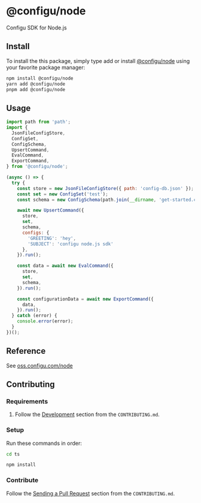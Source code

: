 # @configu/node

Configu SDK for Node.js

## Install

To install the this package, simply type add or install [@configu/node](https://www.npmjs.com/package/@configu/node) using your favorite package manager:

```bash
npm install @configu/node
yarn add @configu/node
pnpm add @configu/node
```

## Usage

```js
import path from 'path';
import {
  JsonFileConfigStore,
  ConfigSet,
  ConfigSchema,
  UpsertCommand,
  EvalCommand,
  ExportCommand,
} from '@configu/node';

(async () => {
  try {
    const store = new JsonFileConfigStore({ path: 'config-db.json' });
    const set = new ConfigSet('test');
    const schema = new ConfigSchema(path.join(__dirname, 'get-started.cfgu.json'));

    await new UpsertCommand({
      store,
      set,
      schema,
      configs: {
        'GREETING': 'hey',
        'SUBJECT': 'configu node.js sdk'
      },
    }).run();

    const data = await new EvalCommand({
      store,
      set,
      schema,
    }).run();

    const configurationData = await new ExportCommand({
      data,
    }).run();
  } catch (error) {
    console.error(error);
  }
})();
```

<!-- For more examples see [examples/node](https://github.com/configu/configu/tree/main/examples/node-sdk/) -->

## Reference

See [oss.configu.com/node](https://oss.configu.com/ts/modules/_configu_node.html)

## Contributing

### Requirements

1. Follow the [Development](https://github.com/configu/configu/blob/main/CONTRIBUTING.md#development) section from the `CONTRIBUTING.md`.

### Setup

Run these commands in order:

```bash
cd ts
```

```bash
npm install
```

### Contribute

Follow the [Sending a Pull Request](https://github.com/configu/configu/blob/main/CONTRIBUTING.md#sending-a-pull-request) section from the `CONTRIBUTING.md`.
